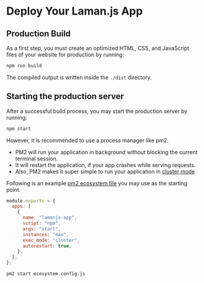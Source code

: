 # Deploy Your Laman.js App

## Production Build

As a first step, you must create an optimized HTML, CSS, and JavaScript files of your website for production by running:

```bash
npm run build
```

The compiled output is written inside the `./dist` directory.

## Starting the production server

After a successful build process, you may start the production server by running:

```bash
npm start
```

However, it is recommended to use a process manager like pm2.

- PM2 will run your application in background without blocking the current terminal session.
- It will restart the application, if your app crashes while serving requests.
- Also, PM2 makes it super simple to run your application in [cluster mode](https://nodejs.org/api/cluster.html#cluster)

Following is an example [pm2 ecosystem file](https://pm2.keymetrics.io/docs/usage/application-declaration/) you may use as the starting point.

```javascript
module.exports = {
  apps: [
    {
      name: "lamanjs-app",
      script: "npm",
      args: "start",
      instances: "max",
      exec_mode: "cluster",
      autorestart: true,
    },
  ],
};
```

```bash
pm2 start ecosystem.config.js
```
